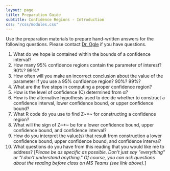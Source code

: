 ```yaml
---
layout: page
title: Preparation Guide
subtitle: Confidence Regions - Introduction
css: "/css/modules.css"
---
```


<div class="alert alert-warning">
Use the preparation materials to prepare hand-written answers for the following questions. Please contact <a href="https://teams.microsoft.com/l/channel/19%3ad26a8cc37740458aaf93fe10815c9eb1%40thread.tacv2/Questions%2520-%2520Preparation%2520Guide?groupId=1c605bf3-86b9-4b57-8b0c-1753c67bf54a&tenantId=b70d8bab-80b6-4766-b5da-fcfdabdf71c7" target="_blank">Dr. Ogle</a> if you have questions.
</div>

1. What do we hope is contained within the bounds of a confidence interval?
1. How many 95% confidence regions contain the parameter of interest? 90%? 99%?
1. How often will you make an incorrect conclusion about the value of the parameter if you use a 95% confidence region? 90%? 99%?
1. What are the five steps in computing a proper confidence region?
1. How is the level of confidence (C) determined from &alpha;?
1. How is the alternative hypothesis used to decide whether to construct a confidence interval, lower confidence bound, or upper confidence bound?
1. What R code do you use to find Z~\*~ for constructing a confidence region?
1. What will the sign of Z~\*~ be for a lower confidence bound, upper confidence bound, and confidence interval?
1. How do you interpret the value(s) that result from construction a lower confidence bound, upper confidence bound, and confidence interval?
1. What questions do you have from this reading that you would like me to address? [*Please be as specific as possible. Don't just say "everything" or "I don't understand anything." Of course, you can ask questions about the reading before class on MS Teams (see link above).*]
